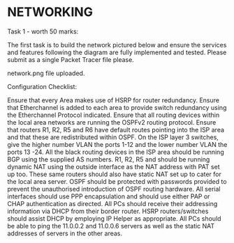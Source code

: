 # NETWORKING

Task 1 - worth 50 marks:

The first task is to build the network pictured below and ensure the services and features following the diagram are fully implemented and tested.  Please submit as a single Packet Tracer file please.

network.png file uploaded.

Configuration Checklist:

Ensure that every Area makes use of HSRP for router redundancy.
Ensure that Etherchannel is added to each area to provide switch redundancy using the Etherchannel Protocol indicated.
Ensure that all routing devices within the local area networks are running the OSPFv2 routing protocol.
Ensure that routers R1, R2, R5 and R6 have default routes pointing into the ISP area and that these are redistributed within OSPF.
On the ISP layer 3 switches, give the higher number VLAN the ports 1-12 and the lower number VLAN the ports 13 -24.
All the black routing devices in the ISP area should be running BGP using the supplied AS numbers.
R1, R2, R5 and should be running dynamic NAT using the outside interface as the NAT address with PAT set up too.
These same routers should also have static NAT set up to cater for the local area server.
OSPF should be protected with passwords provided to prevent the unauthorised introduction of OSPF routing hardware.
All serial interfaces should use PPP encapsulation and should use either PAP or CHAP authentication as directed.
All PCs should receive their addressing information via DHCP from their border router.
HSRP routers/switches should assist DHCP by employing IP Helper as appropriate. 
All PCs should be able to ping the 11.0.0.2 and 11.0.0.6 servers as well as the static NAT addresses of servers in the other areas.

